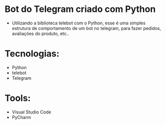 <h1 align="left">Bot do Telegram criado com Python</h2>

- Utilizando a biblioteca telebot com o Python, esse é uma simples estrutura de comportamento de um bot no telegram, para fazer pedidos, avaliações do produto, etc..

# Tecnologias: 

- Python
- telebot
- Telegram

# Tools:

- Visual Studio Code
- PyCharm

